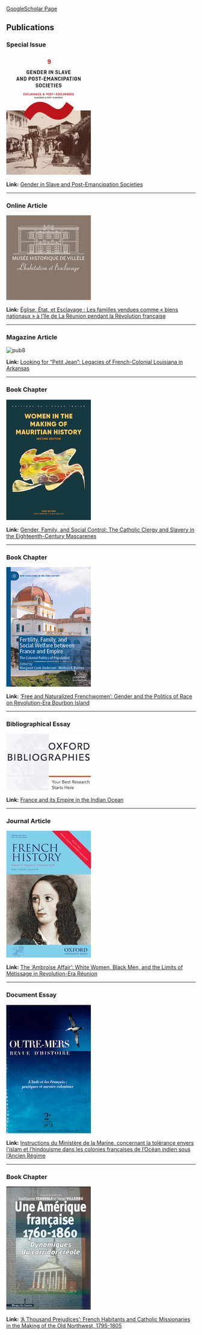 
[GoogleScholar Page](https://scholar.google.com/citations?user=8jtmeYUAAAAJ&hl=en)

## Publications

### Special Issue
![pub0](pub0.png)

**Link:** [Gender in Slave and Post-Emancipation Societies](https://doi.org/10.4000/11oa3)  

---

### Online Article
![pub1](pub1.png)

**Link:** [Église, État, et Esclavage : Les familles vendues comme « biens nationaux » à l’île de La Réunion pendant la Révolution française](https://www.portail-esclavage-reunion.fr/documentaires/l-esclavage/leglise-et-lesclavage/eglise-etat-et-esclavage-les-familles-vendues-comme-biens-nationaux-a-lile-de-la-reunion-pendant-la-revolution-francaise/)  

---

### Magazine Article
![pub8](pub8.png)

**Link:** [Looking for “Petit Jean”: Legacies of French-Colonial Louisiana in Arkansas](https://64parishes.org/looking-for-petit-jean)  

---
### Book Chapter
![pub2](pub2.png)

**Link:** [Gender, Family, and Social Control: The Catholic Clergy and Slavery in the Eighteenth-Century Mascarenes](https://drive.google.com/file/d/1wrS2phtMkgjha5g6sPnsUbgIQzGT8S3Z/view?usp=sharing)

---

### Book Chapter
![pub3](pub3.png)

**Link:** [‘Free and Naturalized Frenchwomen’: Gender and the Politics of Race on Revolution-Era Bourbon Island](https://drive.google.com/file/d/1ro_OSNdbyXvhlbsgDIOxa0Bu_vPYurnD/view?usp=sharing)

---

### Bibliographical Essay
![pub4](pub4.png)

**Link:** [France and its Empire in the Indian Ocean](https://drive.google.com/file/d/1E-aXR8FHurDIJGhWrcERDPEunQA0EhkR/view?usp=sharing)

---

### Journal Article
![pub5](pub5.png)

**Link:** [The ‘Ambroise Affair’: White Women, Black Men, and the Limits of Métissage in Revolution-Era Réunion](https://drive.google.com/file/d/13HDaWQDQkAgnthVORFdYn4tqqhlsAguF/view?usp=sharing)

---

### Document Essay
![pub6](pub6.png)

**Link:** [Instructions du Ministère de la Marine, concernant la tolérance envers l’islam et l’hindouisme dans les colonies françaises de l’Océan indien sous l’Ancien Régime](https://www.cairn.info/revue-outre-mers-2015-2-page-285.htm)

---

### Book Chapter
![pub7](pub7.png)

**Link:** [‘A Thousand Prejudices’: French Habitants and Catholic Missionaries in the Making of the Old Northwest, 1795-1805](https://drive.google.com/file/d/11tlLSyZsk0CGviQG3r8ItdsuyUudYvXS/view?usp=sharing)
